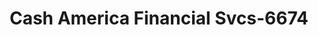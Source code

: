 ---
f_zip-code: 93536
f_state-code: CA
title: Cash America Financial Svcs-6674
f_phone: 661-726-1902
f_city-only: Lancaster
f_address: 2021 W Avenue J Lancaster
f_location-unique-id: '6674'
slug: cash-america-financial-svcs-6674
updated-on: '2024-05-30T13:46:58.046Z'
created-on: '2024-05-30T13:36:59.803Z'
published-on: '2024-05-30T13:54:32.469Z'
f_city-state: cms/city/lancaster-ca.md
f_company: cms/company/cash-america-financial-svcs.md
f_state: cms/state/california.md
layout: '[payday-loan].html'
tags: payday-loan
---
